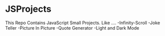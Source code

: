 # JSProjects
This Repo Contains JavaScript Small Projects.
Like ....
-Infinity-Scroll
-Joke Teller
-Picture In Picture
-Quote Generator
-Light and Dark Mode